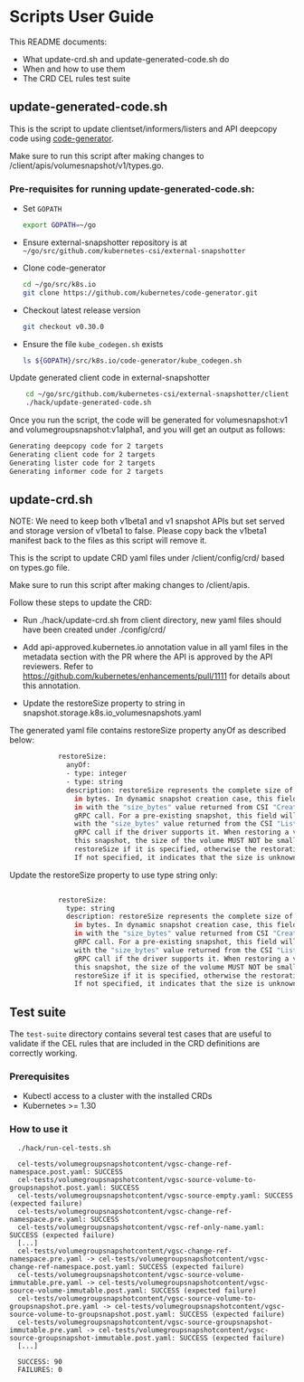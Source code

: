 # Scripts User Guide

This README documents:

* What update-crd.sh and update-generated-code.sh do
* When and how to use them
* The CRD CEL rules test suite

## update-generated-code.sh

This is the script to update clientset/informers/listers and API deepcopy code using [code-generator](https://github.com/kubernetes/code-generator).

Make sure to run this script after making changes to /client/apis/volumesnapshot/v1/types.go.

### Pre-requisites for running update-generated-code.sh:

* Set `GOPATH`
    ```bash
    export GOPATH=~/go
    ```

* Ensure external-snapshotter repository is at `~/go/src/github.com/kubernetes-csi/external-snapshotter`

* Clone code-generator 
    ```bash
    cd ~/go/src/k8s.io
    git clone https://github.com/kubernetes/code-generator.git 
    ```
* Checkout latest release version
    ```bash
    git checkout v0.30.0
    ```

* Ensure the file `kube_codegen.sh` exists

    ```bash
    ls ${GOPATH}/src/k8s.io/code-generator/kube_codegen.sh
    ```
  
Update generated client code in external-snapshotter
    
```bash
    cd ~/go/src/github.com/kubernetes-csi/external-snapshotter/client
    ./hack/update-generated-code.sh
``` 

Once you run the script, the code will be generated for volumesnapshot:v1 and volumegroupsnapshot:v1alpha1, and you will get an output as follows:
    
```bash
Generating deepcopy code for 2 targets
Generating client code for 2 targets
Generating lister code for 2 targets
Generating informer code for 2 targets
```

## update-crd.sh

NOTE: We need to keep both v1beta1 and v1 snapshot APIs but set served and storage version of v1beta1 to false. Please copy back the v1beta1 manifest back to the files as this script will remove it.

This is the script to update CRD yaml files under /client/config/crd/ based on types.go file.

Make sure to run this script after making changes to /client/apis.

Follow these steps to update the CRD:

* Run ./hack/update-crd.sh from client directory, new yaml files should have been created under ./config/crd/

* Add api-approved.kubernetes.io annotation value in all yaml files in the metadata section with the PR where the API is approved by the API reviewers. Refer to https://github.com/kubernetes/enhancements/pull/1111 for details about this annotation.

* Update the restoreSize property to string in snapshot.storage.k8s.io_volumesnapshots.yaml

The generated yaml file contains restoreSize property anyOf as described below: 
 
```bash
            restoreSize:
              anyOf:
              - type: integer
              - type: string
              description: restoreSize represents the complete size of the snapshot
                in bytes. In dynamic snapshot creation case, this field will be filled
                in with the "size_bytes" value returned from CSI "CreateSnapshotRequest"
                gRPC call. For a pre-existing snapshot, this field will be filled
                with the "size_bytes" value returned from the CSI "ListSnapshots"
                gRPC call if the driver supports it. When restoring a volume from
                this snapshot, the size of the volume MUST NOT be smaller than the
                restoreSize if it is specified, otherwise the restoration will fail.
                If not specified, it indicates that the size is unknown.
```

Update the restoreSize property to use type string only:

```bash
   
            restoreSize:
              type: string
              description: restoreSize represents the complete size of the snapshot
                in bytes. In dynamic snapshot creation case, this field will be filled
                in with the "size_bytes" value returned from CSI "CreateSnapshotRequest"
                gRPC call. For a pre-existing snapshot, this field will be filled
                with the "size_bytes" value returned from the CSI "ListSnapshots"
                gRPC call if the driver supports it. When restoring a volume from
                this snapshot, the size of the volume MUST NOT be smaller than the
                restoreSize if it is specified, otherwise the restoration will fail.
                If not specified, it indicates that the size is unknown.

```

## Test suite

The `test-suite` directory contains several test cases that are useful to
validate if the CEL rules that are included in the CRD definitions
are correctly working.

### Prerequisites

- Kubectl access to a cluster with the installed CRDs
- Kubernetes >= 1.30

### How to use it

```
  ./hack/run-cel-tests.sh

  cel-tests/volumegroupsnapshotcontent/vgsc-change-ref-namespace.post.yaml: SUCCESS
  cel-tests/volumegroupsnapshotcontent/vgsc-source-volume-to-groupsnapshot.post.yaml: SUCCESS
  cel-tests/volumegroupsnapshotcontent/vgsc-source-empty.yaml: SUCCESS (expected failure)
  cel-tests/volumegroupsnapshotcontent/vgsc-change-ref-namespace.pre.yaml: SUCCESS
  cel-tests/volumegroupsnapshotcontent/vgsc-ref-only-name.yaml: SUCCESS (expected failure)
  [...]
  cel-tests/volumegroupsnapshotcontent/vgsc-change-ref-namespace.pre.yaml -> cel-tests/volumegroupsnapshotcontent/vgsc-change-ref-namespace.post.yaml: SUCCESS (expected failure)
  cel-tests/volumegroupsnapshotcontent/vgsc-source-volume-immutable.pre.yaml -> cel-tests/volumegroupsnapshotcontent/vgsc-source-volume-immutable.post.yaml: SUCCESS (expected failure)
  cel-tests/volumegroupsnapshotcontent/vgsc-source-volume-to-groupsnapshot.pre.yaml -> cel-tests/volumegroupsnapshotcontent/vgsc-source-volume-to-groupsnapshot.post.yaml: SUCCESS (expected failure)
  cel-tests/volumegroupsnapshotcontent/vgsc-source-groupsnapshot-immutable.pre.yaml -> cel-tests/volumegroupsnapshotcontent/vgsc-source-groupsnapshot-immutable.post.yaml: SUCCESS (expected failure)
  [...]

  SUCCESS: 90
  FAILURES: 0
```
